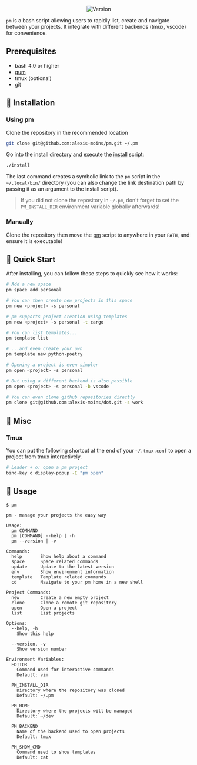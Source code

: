 <div align='center'>

![Version](https://img.shields.io/badge/version-1.7.1-blue.svg)

</div>

`pm` is a bash script allowing users to rapidly list, create and navigate between your projects. It integrate with different backends (tmux, vscode) for convenience.

## Prerequisites

- bash 4.0 or higher
- [gum](https://github.com/charmbracelet/gum)
- tmux (optional)
- git


## 🧰 Installation

### Using pm

Clone the repository in the recommended location
```bash
git clone git@github.com:alexis-moins/pm.git ~/.pm
```

Go into the install directory and execute the [install](install) script:
```bash
./install
```

The last command creates a symbolic link to the `pm` script in the `~/.local/bin/` directory (you can also change the link destination path by passing it as an argument to the install script).

> If you did not clone the repository in `~/.pm`, don't forget to set the `PM_INSTALL_DIR` environment variable globally afterwards!

### Manually

Clone the repository then move the [pm](pm) script to anywhere in your `PATH`, and ensure it is executable!

## 🌱 Quick Start

After installing, you can follow these steps to quickly see how it works:

```bash
# Add a new space
pm space add personal

# You can then create new projects in this space
pm new <project> -s personal

# pm supports project creation using templates
pm new <project> -s personal -t cargo

# You can list templates...
pm template list

# ...and even create your own
pm template new python-poetry

# Opening a project is even simpler
pm open <project> -s personal

# But using a different backend is also possible
pm open <project> -s personal -b vscode

# You can even clone github repositories directly
pm clone git@github.com:alexis-moins/dot.git -s work
```

## 🥘 Misc

### Tmux

You can put the following shortcut at the end of your `~/.tmux.conf` to open a project from tmux interactively.
```bash
# Leader + o: open a pm project
bind-key o display-popup -E "pm open"
```

## 🚦 Usage

```
$ pm

pm - manage your projects the easy way

Usage:
  pm COMMAND
  pm [COMMAND] --help | -h
  pm --version | -v

Commands:
  help       Show help about a command
  space      Space related commands
  update     Update to the latest version
  env        Show environment information
  template   Template related commands
  cd         Navigate to your pm home in a new shell

Project Commands:
  new        Create a new empty project
  clone      Clone a remote git repository
  open       Open a project
  list       List projects

Options:
  --help, -h
    Show this help

  --version, -v
    Show version number

Environment Variables:
  EDITOR
    Command used for interactive commands
    Default: vim

  PM_INSTALL_DIR
    Directory where the repository was cloned
    Default: ~/.pm

  PM_HOME
    Directory where the projects will be managed
    Default: ~/dev

  PM_BACKEND
    Name of the backend used to open projects
    Default: tmux

  PM_SHOW_CMD
    Command used to show templates
    Default: cat
```
